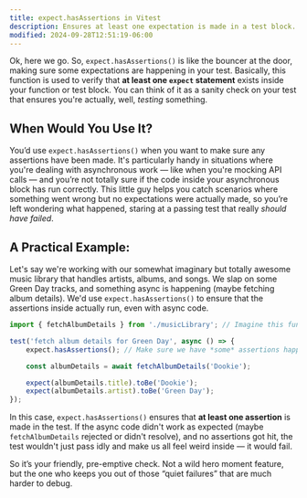 ```yaml
---
title: expect.hasAssertions in Vitest
description: Ensures at least one expectation is made in a test block.
modified: 2024-09-28T12:51:19-06:00
---
```


Ok, here we go. So, `expect.hasAssertions()` is like the bouncer at the door, making sure some expectations are happening in your test. Basically, this function is used to verify that **at least one `expect` statement** exists inside your function or test block. You can think of it as a sanity check on your test that ensures you're actually, well, *testing* something.

## When Would You Use It?

You’d use `expect.hasAssertions()` when you want to make sure any assertions have been made. It's particularly handy in situations where you're dealing with asynchronous work — like when you're mocking API calls — and you’re not totally sure if the code inside your asynchronous block has run correctly. This little guy helps you catch scenarios where something went wrong but no expectations were actually made, so you’re left wondering what happened, staring at a passing test that really *should have failed*.

## A Practical Example:

Let's say we're working with our somewhat imaginary but totally awesome music library that handles artists, albums, and songs. We slap on some Green Day tracks, and something async is happening (maybe fetching album details). We'd use `expect.hasAssertions()` to ensure that the assertions inside actually run, even with async code.

```javascript
import { fetchAlbumDetails } from './musicLibrary'; // Imagine this function fetches album details

test('fetch album details for Green Day', async () => {
	expect.hasAssertions(); // Make sure we have *some* assertions happening in this test

	const albumDetails = await fetchAlbumDetails('Dookie');

	expect(albumDetails.title).toBe('Dookie');
	expect(albumDetails.artist).toBe('Green Day');
});
```

In this case, `expect.hasAssertions()` ensures that **at least one assertion** is made in the test. If the async code didn't work as expected (maybe `fetchAlbumDetails` rejected or didn't resolve), and no assertions got hit, the test wouldn't just pass idly and make us all feel weird inside — it would fail.

So it’s your friendly, pre-emptive check. Not a wild hero moment feature, but the one who keeps you out of those “quiet failures” that are much harder to debug.

```ts
```
